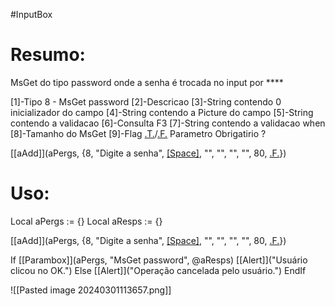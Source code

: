 #InputBox 


# Resumo:
MsGet do tipo password onde a senha é trocada no input por \****

  [1]-Tipo 8 - MsGet password
  [2]-Descricao
  [3]-String contendo 0 inicializador do campo
  [4]-String contendo a Picture do campo
  [5]-String contendo a validacao
  [6]-Consulta F3
  [7]-String contendo a validacao when
  [8]-Tamanho do MsGet
  [9]-Flag [.T.]('.T.')/[.F.]('.F.') Parametro Obrigatirio ?
  
  [[aAdd]](aPergs, {8, "Digite a senha", [[Space]](15), "", "", "", "", 80, [.F.]('.F.')})


# Uso:
Local aPergs         := {}
Local aResps         := {}

[[aAdd]](aPergs, {8, "Digite a senha", [[Space]](15), "", "", "", "", 80, [.F.]('.F.')})


  If [[Parambox]](aPergs, "MsGet password", @aResps)
    [[Alert]]("Usuário clicou no OK.")
  Else
    [[Alert]]("Operação cancelada pelo usuário.")
  EndIf


![[Pasted image 20240301113657.png]] 





